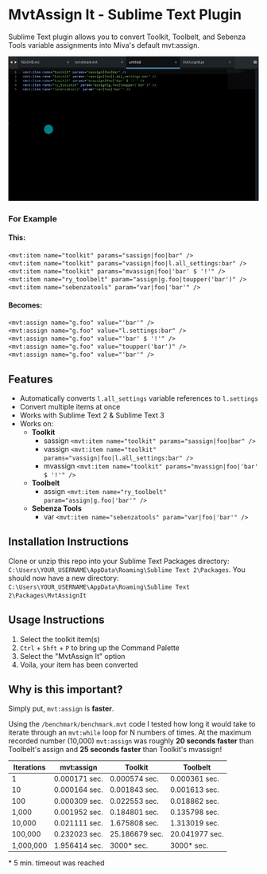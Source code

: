 # MvtAssign It - Sublime Text Plugin

Sublime Text plugin allows you to convert Toolkit, Toolbelt, and Sebenza Tools variable assignments into Miva's default mvt:assign.

[![Demo](/assets/demo.gif)](http://recordit.co/CYVE7RaVy6)

### For Example

#### This:

```
<mvt:item name="toolkit" params="sassign|foo|bar" />
<mvt:item name="toolkit" params="vassign|foo|l.all_settings:bar" />
<mvt:item name="toolkit" params="mvassign|foo|'bar' $ '!'" />
<mvt:item name="ry_toolbelt" param="assign|g.foo|toupper('bar')" />
<mvt:item name="sebenzatools" param="var|foo|'bar'" />
```

#### Becomes:
```
<mvt:assign name="g.foo" value="'bar'" />
<mvt:assign name="g.foo" value="l.settings:bar" />
<mvt:assign name="g.foo" value="'bar' $ '!'" />
<mvt:assign name="g.foo" value="toupper('bar')" />
<mvt:assign name="g.foo" value="'bar'" />
```
## Features

* Automatically converts `l.all_settings` variable references to `l.settings`
* Convert multiple items at once
* Works with Sublime Text 2 & Sublime Text 3
* Works on:
	* **Toolkit**
	    *  sassign `<mvt:item name="toolkit" params="sassign|foo|bar" />`
	    *  vassign `<mvt:item name="toolkit" params="vassign|foo|l.all_settings:bar" />`
	    *  mvassign `<mvt:item name="toolkit" params="mvassign|foo|'bar' $ '!'" />`
    *  **Toolbelt**
        *  assign `<mvt:item name="ry_toolbelt" param="assign|g.foo|'bar'" />`
    *  **Sebenza Tools**
        *  var `<mvt:item name="sebenzatools" param="var|foo|'bar'" />`

## Installation Instructions

Clone or unzip this repo into your Sublime Text Packages directory: `C:\Users\YOUR_USERNAME\AppData\Roaming\Sublime Text 2\Packages`. You should now have a new directory: `C:\Users\YOUR_USERNAME\AppData\Roaming\Sublime Text 2\Packages\MvtAssignIt`

## Usage Instructions

1. Select the toolkit item(s)
2. `Ctrl` + `Shft` + `P` to bring up the Command Palette
3. Select the "MvtAssign It" option
4. Voila, your item has been converted

## Why is this important?

Simply put, `mvt:assign` is **faster**.

Using the `/benchmark/benchmark.mvt` code I tested how long it would take to iterate through an `mvt:while` loop for N numbers of times. At the maximum recorded number (10,000) `mvt:assign` was roughly **20 seconds faster** than Toolbelt's assign and **25 seconds faster** than Toolkit's mvassign!

| Iterations                   | mvt:assign      | Toolkit        | Toolbelt       |
|------------------------------|-----------------|----------------|----------------|
| 1                            | 0.000171 sec.   | 0.000574 sec.  | 0.000361 sec.  |
| 10                           | 0.000164 sec.   | 0.001843 sec.  | 0.001613 sec.  |
| 100                          | 0.000309 sec.   | 0.022553 sec.  | 0.018862 sec.  |
| 1,000                        | 0.001952 sec.   | 0.184801 sec.  | 0.135798 sec.  |
| 10,000                       | 0.021111 sec.   | 1.675808 sec.  | 1.313019 sec.  |
| 100,000                      | 0.232023 sec.   | 25.186679 sec. | 20.041977 sec. |
| 1,000,000                    | 1.956414 sec.   | 3000\* sec.     | 3000\* sec.     |

\* 5 min. timeout was reached